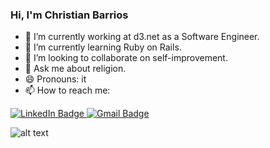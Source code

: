 ### Hi, I'm Christian Barrios

<!--
**UtopicUnicorn995/UtopicUnicorn995** is a ✨ _special_ ✨ repository because its `README.md` (this file) appears on your GitHub profile.

Here are some ideas to get you started:-->

- 🔭 I’m currently working at d3.net as a Software Engineer.
- 🌱 I’m currently learning Ruby on Rails.
- 👯 I’m looking to collaborate on self-improvement.
- 💬 Ask me about religion.
- 😄 Pronouns: it
- 📫 How to reach me:
<div id="badges">
  <a href="https://www.linkedin.com/in/christian-barrios-09a427245/" target='_blank'>
    <img src="https://img.shields.io/badge/LinkedIn-blue?style=for-the-badge&logo=linkedin&logoColor=white" alt="LinkedIn Badge"/>
  </a>
  <a href="mailto:christianbarrios995@gmail.com" target='_blank'>
    <img src='https://img.shields.io/badge/Gmail-D14836?style=for-the-badge&logo=gmail&logoColor=white' alt='Gmail Badge'/>
  </a>
</div>

![alt text](https://github-readme-stats.vercel.app/api/top-langs/?username=UtopicUnicorn995&layout=donut-vertical&langs_count=8)
